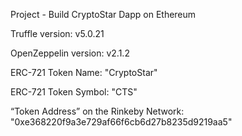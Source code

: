Project - Build CryptoStar Dapp on Ethereum



Truffle version: v5.0.21 

OpenZeppelin version: v2.1.2

ERC-721 Token Name: "CryptoStar"

ERC-721 Token Symbol: "CTS"

“Token Address” on the Rinkeby Network: "0xe368220f9a3e729af66f6cb6d27b8235d9219aa5" 
